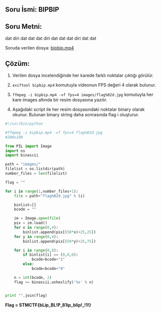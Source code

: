 ## Soru İsmi: BIPBIP

## Soru Metni: 

dat diri dat dat dat diri dat dat dat diri dat dat

Soruda verilen dosya: [bipbip.mp4](bipbip.mp4)

## Çözüm: 

1. Verilen dosya incelendiğinde her karede farklı noktalar çıktığı görülür.

2. `exiftool bipbip.mp4` komutuyla videonun FPS değeri 4 olarak bulunur.

3. `ffmpeg -i bipbip.mp4 -vf fps=4 images/flag%02d.jpg` komutuyla her kare images altında bir resim dosyasına yazılır.

4. Aşağıdaki script ile her resim dosyasındaki noktalar binary olarak okunur. Bulunan binary string daha sonrasında flag i oluşturur.


```python
#!/usr/bin/python

#ffmpeg -i bipbip.mp4 -vf fps=4 flag%02d.jpg
#200x100

from PIL import Image
import os
import binascii

path = "images/"
filelist = os.listdir(path)
number_files = len(filelist)

flag = ""

for i in range(1,number_files+1):
	file = path+"flag%02d.jpg" % (i)

	binlist=[]
	bcode = ""

	im = Image.open(file)
	pix = im.load()
	for x in range(0,4):
		binlist.append(pix[(50*x)+25,25])
	for y in range(0,4):
		binlist.append(pix[(50*y)+25,75])

	for i in range(0,8):
		if binlist[i] == (0,0,0):
			bcode=bcode+"1"
		else:
			bcode=bcode+"0"

	n = int(bcode, 2)
	flag += binascii.unhexlify('%x' % n)


print "".join(flag)
```

**Flag  = STMCTF{bLip_BL!P_81ip_blip!_!1!}**

